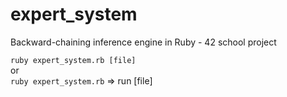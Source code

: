 # expert_system
Backward-chaining inference engine in Ruby - 42 school project

```ruby expert_system.rb [file]```<br />
or<br />
```ruby expert_system.rb```  => run [file]
